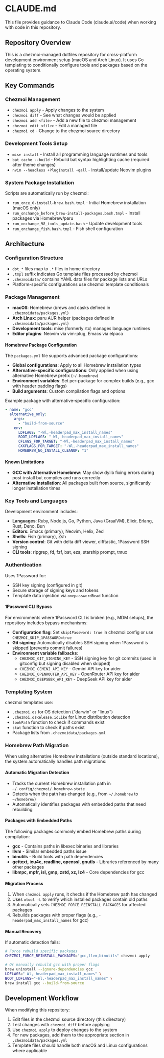 # CLAUDE.md

This file provides guidance to Claude Code (claude.ai/code) when working with code in this repository.

## Repository Overview

This is a chezmoi-managed dotfiles repository for cross-platform development environment setup (macOS and Arch Linux). It uses Go templating to conditionally configure tools and packages based on the operating system.

## Key Commands

### Chezmoi Management
- `chezmoi apply` - Apply changes to the system
- `chezmoi diff` - See what changes would be applied
- `chezmoi add <file>` - Add a new file to chezmoi management
- `chezmoi edit <file>` - Edit a managed file
- `chezmoi cd` - Change to the chezmoi source directory

### Development Tools Setup
- `mise install` - Install all programming language runtimes and tools
- `bat cache --build` - Rebuild bat syntax highlighting cache (required after theme changes)
- `nvim --headless +PlugInstall +qall` - Install/update Neovim plugins

### System Package Installation
Scripts are automatically run by chezmoi:
- `run_once_0-install-brew.bash.tmpl` - Initial Homebrew installation (macOS only)
- `run_onchange_before_brew-install-packages.bash.tmpl` - Install packages via Homebrew/paru
- `run_onchange_98_tools_update.bash` - Update development tools
- `run_onchange_fish.bash.tmpl` - Fish shell configuration

## Architecture

### Configuration Structure
- `dot_*` files map to `.*` files in home directory
- `.tmpl` suffix indicates Go template files processed by chezmoi
- `.chezmoidata/` contains YAML data files for package lists and URLs
- Platform-specific configurations use chezmoi template conditionals

### Package Management
- **macOS**: Homebrew (brews and casks defined in `.chezmoidata/packages.yml`)
- **Arch Linux**: paru AUR helper (packages defined in `.chezmoidata/packages.yml`)
- **Development tools**: mise (formerly rtx) manages language runtimes
- **Editor plugins**: Neovim via vim-plug, Emacs via elpaca

#### Homebrew Package Configuration
The `packages.yml` file supports advanced package configurations:
- **Global configurations**: Apply to all Homebrew installation types
- **Alternative-specific configurations**: Only applied when using alternative Homebrew prefix (`~/.homebrew`)
- **Environment variables**: Set per-package for complex builds (e.g., gcc with header padding flags)
- **Build arguments**: Custom compilation flags and options

Example package with alternative-specific configuration:
```yaml
- name: "gcc"
  alternative_only:
    args:
      - "build-from-source"
    env:
      LDFLAGS: "-Wl,-headerpad_max_install_names"
      BOOT_LDFLAGS: "-Wl,-headerpad_max_install_names"
      CFLAGS_FOR_TARGET: "-Wl,-headerpad_max_install_names"
      CXXFLAGS_FOR_TARGET: "-Wl,-headerpad_max_install_names"
      HOMEBREW_NO_INSTALL_CLEANUP: "1"
```

#### Known Limitations
- **GCC with Alternative Homebrew**: May show dylib fixing errors during post-install but compiles and runs correctly
- **Alternative installation**: All packages built from source, significantly longer installation times

### Key Tools and Languages
Development environment includes:
- **Languages**: Ruby, Node.js, Go, Python, Java (GraalVM), Elixir, Erlang, Rust, Deno, Bun
- **Editors**: Emacs (primary), Neovim, Helix, Zed
- **Shells**: Fish (primary), Zsh
- **Version control**: Git with delta diff viewer, difftastic, 1Password SSH signing
- **CLI tools**: ripgrep, fd, fzf, bat, eza, starship prompt, tmux

### Authentication
Uses 1Password for:
- SSH key signing (configured in git)
- Secure storage of signing keys and tokens
- Template data injection via `onepasswordRead` function

#### 1Password CLI Bypass
For environments where 1Password CLI is broken (e.g., MDM setups), the repository includes bypass mechanisms:
- **Configuration flag**: Set `skip1Password: true` in chezmoi config or use `CHEZMOI_SKIP_1PASSWORD=true`
- **Git signing**: Automatically disables SSH signing when 1Password is skipped (prevents commit failures)
- **Environment variable fallbacks**:
  - `CHEZMOI_GIT_SIGNING_KEY` - SSH signing key for git commits (used in gitconfig but signing disabled when skipped)
  - `CHEZMOI_GEMINI_API_KEY` - Gemini API key for aider
  - `CHEZMOI_OPENROUTER_API_KEY` - OpenRouter API key for aider
  - `CHEZMOI_DEEPSEEK_API_KEY` - DeepSeek API key for aider

### Templating System
chezmoi templates use:
- `.chezmoi.os` for OS detection ("darwin" or "linux")
- `.chezmoi.osRelease.idLike` for Linux distribution detection
- `lookPath` function to check if commands exist
- `stat` function to check if paths exist
- Package lists from `.chezmoidata/packages.yml`

### Homebrew Path Migration

When using alternative Homebrew installations (outside standard locations), the system automatically handles path migrations:

#### Automatic Migration Detection
- Tracks the current Homebrew installation path in `~/.config/chezmoi/.homebrew-state`
- Detects when the path has changed (e.g., from `~/.homebrew` to `~/homebrew`)
- Automatically identifies packages with embedded paths that need rebuilding

#### Packages with Embedded Paths
The following packages commonly embed Homebrew paths during compilation:
- **gcc** - Contains paths in libexec binaries and libraries
- **llvm** - Similar embedded paths issue  
- **binutils** - Build tools with path dependencies
- **gettext, icu4c, readline, openssl, gnutls** - Libraries referenced by many other packages
- **libmpc, mpfr, isl, gmp, zstd, xz, lz4** - Core dependencies for gcc

#### Migration Process
1. When `chezmoi apply` runs, it checks if the Homebrew path has changed
2. Uses `otool -L` to verify which installed packages contain old paths
3. Automatically sets `CHEZMOI_FORCE_REINSTALL_PACKAGES` for affected packages
4. Rebuilds packages with proper flags (e.g., `-headerpad_max_install_names` for gcc)

#### Manual Recovery
If automatic detection fails:
```bash
# Force rebuild specific packages
CHEZMOI_FORCE_REINSTALL_PACKAGES="gcc,llvm,binutils" chezmoi apply

# Or manually rebuild gcc with proper flags
brew uninstall --ignore-dependencies gcc
LDFLAGS="-Wl,-headerpad_max_install_names" \
BOOT_LDFLAGS="-Wl,-headerpad_max_install_names" \
brew install gcc --build-from-source
```

## Development Workflow

When modifying this repository:
1. Edit files in the chezmoi source directory (this directory)
2. Test changes with `chezmoi diff` before applying
3. Use `chezmoi apply` to deploy changes to the system
4. For new packages, add them to the appropriate section in `.chezmoidata/packages.yml`
5. Template files should handle both macOS and Linux configurations where applicable
